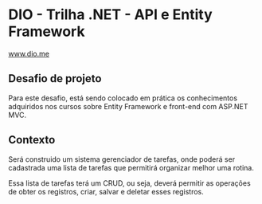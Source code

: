 # DIO - Trilha .NET - API e Entity Framework
www.dio.me

## Desafio de projeto
Para este desafio, está sendo colocado em prática os conhecimentos adquiridos nos cursos sobre Entity Framework e front-end com ASP.NET MVC.

## Contexto
Será construido um sistema gerenciador de tarefas, onde poderá ser cadastrada uma lista de tarefas que permitirá organizar melhor uma rotina.

Essa lista de tarefas terá um CRUD, ou seja, deverá permitir as operações de obter os registros, criar, salvar e deletar esses registros.



